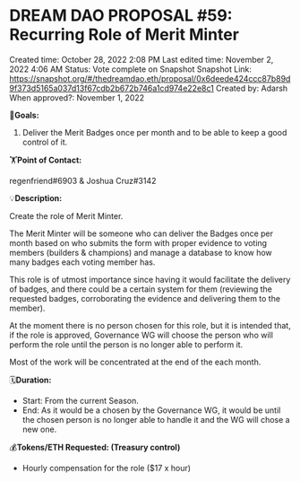 # DREAM DAO PROPOSAL #59: Recurring Role of Merit Minter

Created time: October 28, 2022 2:08 PM
Last edited time: November 2, 2022 4:06 AM
Status: Vote complete on Snapshot
Snapshot Link: https://snapshot.org/#/thedreamdao.eth/proposal/0x6deede424ccc87b89d9f373d5165a037d13f67cdb2b672b746a1cd974e22e8c1
Created by: Adarsh
When approved?: November 1, 2022

🎯**Goals:**

1. Deliver the Merit Badges once per month and to be able to keep a good control of it.

🏋️**Point of Contact:**

regenfriend#6903 & Joshua Cruz#3142

💡**Description:**

Create the role of Merit Minter.

The Merit Minter will be someone who can deliver the Badges once per month based on who submits the form with proper evidence to voting members (builders & champions) and manage a database to know how many badges each voting member has.

This role is of utmost importance since having it would facilitate the delivery of badges, and there could be a certain system for them (reviewing the requested badges, corroborating the evidence and delivering them to the member).

At the moment there is no person chosen for this role, but it is intended that, if the role is approved, Governance WG will choose the person who will perform the role until the person is no longer able to perform it.

Most of the work will be concentrated at the end of the each month.

🗓️**Duration:**

- Start: From the current Season.
- End: As it would be a chosen by the Governance WG, it would be until the chosen person is no longer able to handle it and the WG will chose a new one.

💰**Tokens/ETH Requested: (Treasury control)**

- Hourly compensation for the role ($17 x hour)